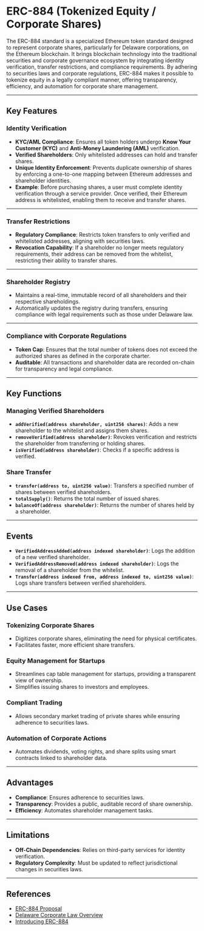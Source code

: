 # ERC-884 (Tokenized Equity / Corporate Shares)

The ERC-884 standard is a specialized Ethereum token standard designed to represent corporate shares, particularly for Delaware corporations, on the Ethereum blockchain. It brings blockchain technology into the traditional securities and corporate governance ecosystem by integrating identity verification, transfer restrictions, and compliance requirements. By adhering to securities laws and corporate regulations, ERC-884 makes it possible to tokenize equity in a legally compliant manner, offering transparency, efficiency, and automation for corporate share management.

---

## **Key Features**

### **Identity Verification**
- **KYC/AML Compliance**: Ensures all token holders undergo **Know Your Customer (KYC)** and **Anti-Money Laundering (AML)** verification.  
- **Verified Shareholders**: Only whitelisted addresses can hold and transfer shares.  
- **Unique Identity Enforcement**: Prevents duplicate ownership of shares by enforcing a one-to-one mapping between Ethereum addresses and shareholder identities.
- **Example**: Before purchasing shares, a user must complete identity verification through a service provider. Once verified, their Ethereum address is whitelisted, enabling them to receive and transfer shares.

---

### **Transfer Restrictions**
- **Regulatory Compliance**: Restricts token transfers to only verified and whitelisted addresses, aligning with securities laws.  
- **Revocation Capability**: If a shareholder no longer meets regulatory requirements, their address can be removed from the whitelist, restricting their ability to transfer shares.  

---

### **Shareholder Registry**
- Maintains a real-time, immutable record of all shareholders and their respective shareholdings.  
- Automatically updates the registry during transfers, ensuring compliance with legal requirements such as those under Delaware law.  

---

### **Compliance with Corporate Regulations**
- **Token Cap**: Ensures that the total number of tokens does not exceed the authorized shares as defined in the corporate charter.  
- **Auditable**: All transactions and shareholder data are recorded on-chain for transparency and legal compliance.  

---

## **Key Functions**

### **Managing Verified Shareholders**
- **`addVerified(address shareholder, uint256 shares)`**: Adds a new shareholder to the whitelist and assigns them shares.  
- **`removeVerified(address shareholder)`**: Revokes verification and restricts the shareholder from transferring or holding shares.  
- **`isVerified(address shareholder)`**: Checks if a specific address is verified.  

### **Share Transfer**
- **`transfer(address to, uint256 value)`**: Transfers a specified number of shares between verified shareholders.  
- **`totalSupply()`**: Returns the total number of issued shares.  
- **`balanceOf(address shareholder)`**: Returns the number of shares held by a shareholder.  

---

## **Events**

- **`VerifiedAddressAdded(address indexed shareholder)`**: Logs the addition of a new verified shareholder.  
- **`VerifiedAddressRemoved(address indexed shareholder)`**: Logs the removal of a shareholder from the whitelist.  
- **`Transfer(address indexed from, address indexed to, uint256 value)`**: Logs share transfers between verified shareholders.  

---

## **Use Cases**

### **Tokenizing Corporate Shares**
- Digitizes corporate shares, eliminating the need for physical certificates.  
- Facilitates faster, more efficient share transfers.  

### **Equity Management for Startups**
- Streamlines cap table management for startups, providing a transparent view of ownership.  
- Simplifies issuing shares to investors and employees.  

### **Compliant Trading**
- Allows secondary market trading of private shares while ensuring adherence to securities laws.  

### **Automation of Corporate Actions**
- Automates dividends, voting rights, and share splits using smart contracts linked to shareholder data.

---

## **Advantages**

- **Compliance**: Ensures adherence to securities laws.  
- **Transparency**: Provides a public, auditable record of share ownership.  
- **Efficiency**: Automates shareholder management tasks.  

---

## **Limitations**

- **Off-Chain Dependencies**: Relies on third-party services for identity verification.  
- **Regulatory Complexity**: Must be updated to reflect jurisdictional changes in securities laws.  

---

## **References**

- [ERC-884 Proposal](https://github.com/ethereum/EIPs/issues/884)  
- [Delaware Corporate Law Overview](https://corplaw.delaware.gov/)  
- [Introducing ERC-884](https://medium.com/novai-blockchain-101/introducing-erc-884-ethereums-membership-token-standard-c39ad39d9f60)
